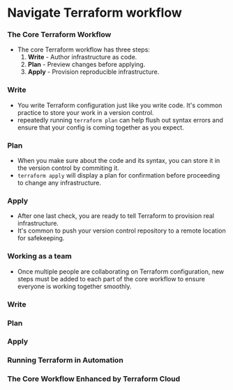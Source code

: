 # Navigate Terraform workflow

### The Core Terraform Workflow
- The core Terraform workflow has three steps:
    1. **Write** - Author infrastructure as code.
    2. **Plan** - Preview changes before applying.
    3. **Apply** - Provision reproducible infrastructure.

### Write
- You write Terraform configuration just like you write code. It's common practice to store your work in a version control.
- repeatedly running `terraform plan` can help flush out syntax errors and ensure that your config is coming together as you expect.

### Plan
- When you make sure about the code and its syntax, you can store it in the version control by commiting it.
- `terraform apply` will display a plan for confirmation before proceeding to change any infrastructure.

### Apply
- After one last check, you are ready to tell Terraform to provision real infrastructure.
- It's common to push your version control repository to a remote location for safekeeping.

### Working as a team
- Once multiple people are collaborating on Terraform configuration, new steps must be added to each part of the core workflow to ensure everyone is working together smoothly.


### Write

### Plan

### Apply

### Running Terraform in Automation

### The Core Workflow Enhanced by Terraform Cloud

